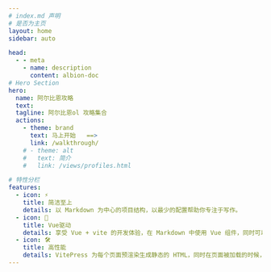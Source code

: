 ```yaml
---
# index.md 声明
# 是否为主页
layout: home
sidebar: auto

head:
  - - meta
    - name: description
      content: albion-doc
# Hero Section
hero:
  name: 阿尔比恩攻略
  text:
  tagline: 阿尔比恩ol 攻略集合
  actions:
    - theme: brand
      text: 马上开始   ==>
      link: /walkthrough/
    # - theme: alt
    #   text: 简介
    #   link: /views/profiles.html

# 特性分栏
features:
  - icon: ⚡️
    title: 简洁至上
    details: 以 Markdown 为中心的项目结构，以最少的配置帮助你专注于写作。
  - icon: 🖖
    title: Vue驱动
    details: 享受 Vue + vite 的开发体验，在 Markdown 中使用 Vue 组件，同时可以使用 Vue 来开发自定义主题。
  - icon: 🛠️
    title: 高性能
    details: VitePress 为每个页面预渲染生成静态的 HTML，同时在页面被加载的时候，将作为 SPA 运行。
---
```

